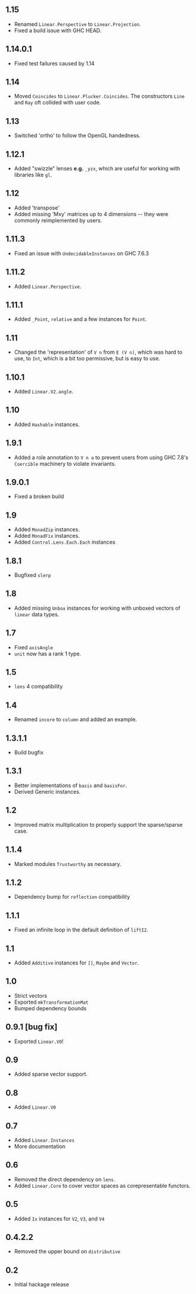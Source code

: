 1.15
----
* Renamed `Linear.Perspective` to `Linear.Projection`.
* Fixed a build issue with GHC HEAD.

1.14.0.1
--------
* Fixed test failures caused by 1.14

1.14
----
* Moved `Coincides` to `Linear.Plucker.Coincides`. The constructors `Line` and `Ray` oft collided with user code.

1.13
----
* Switched 'ortho' to follow the OpenGL handedness.

1.12.1
------
* Added "swizzle" lenses **e.g.** `_yzx`, which are useful for working with libraries like `gl`.

1.12
------
* Added 'transpose'
* Added missing 'Mxy' matrices up to 4 dimensions -- they were commonly reimplemented by users.

1.11.3
------
* Fixed an issue with `UndecidableInstances` on GHC 7.6.3

1.11.2
------
* Added `Linear.Perspective`.

1.11.1
------
* Added `_Point`, `relative` and a few instances for `Point`.

1.11
----
* Changed the 'representation' of `V n` from `E (V n)`, which was hard to use, to `Int`, which is a bit too permissive, but is easy to use.

1.10.1
------
* Added `Linear.V2.angle`.

1.10
----
* Added `Hashable` instances.

1.9.1
-----
* Added a role annotation to `V n a` to prevent users from using GHC 7.8's `Coercible` machinery to violate invariants.

1.9.0.1
-----
* Fixed a broken build

1.9
---
* Added `MonadZip` instances.
* Added `MonadFix` instances.
* Added `Control.Lens.Each.Each` instances

1.8.1
-----
* Bugfixed `slerp`

1.8
---
* Added missing `Unbox` instances for working with unboxed vectors of `linear` data types.

1.7
---
* Fixed `axisAngle`
* `unit` now has a rank 1 type.

1.5
---
* `lens` 4 compatibility

1.4
---
* Renamed `incore` to `column` and added an example.

1.3.1.1
-------
* Build bugfix

1.3.1
---
* Better implementations of `basis` and `basisFor`.
* Derived Generic instances.

1.2
---
* Improved matrix multiplication to properly support the sparse/sparse case.

1.1.4
-----
* Marked modules `Trustworthy` as necessary.

1.1.2
-----
* Dependency bump for `reflection` compatibility

1.1.1
-----
* Fixed an infinite loop in the default definition of `liftI2`.

1.1
---
* Added `Additive` instances for `[]`, `Maybe` and `Vector`.

1.0
---
* Strict vectors
* Exported `mkTransformationMat`
* Bumped dependency bounds

0.9.1 [bug fix]
-----
* Exported `Linear.V0`!

0.9
---
* Added sparse vector support.

0.8
---
* Added `Linear.V0`

0.7
---
* Added `Linear.Instances`
* More documentation

0.6
---
* Removed the direct dependency on `lens`.
* Added `Linear.Core` to cover vector spaces as corepresentable functors.

0.5
-------
* Added `Ix` instances for `V2`, `V3`, and `V4`

0.4.2.2
-------
* Removed the upper bound on `distributive`

0.2
---
* Initial hackage release
